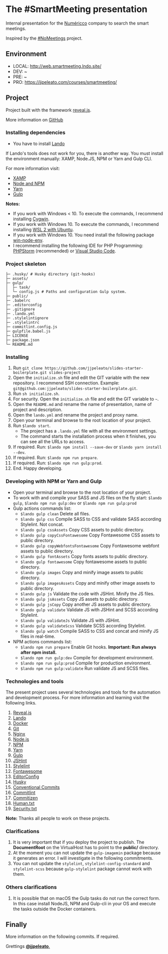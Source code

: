 # The #SmartMeeting presentation

Internal presentation for the [Numéricco](https://www.numericco.com/) company to search the smart meetings.

Inspired by the [#NoMeetings](https://nomeetings.work/) project.

## Environment

- LOCAL: http://web.smartmeeting.lndo.site/
- DEV: ~
- PRE: ~
- PRO: https://jjpeleato.com/courses/smartmeeting/

## Project

Project built with the framework [reveal.js](https://revealjs.com/).

More information on [GitHub](https://github.com/hakimel/reveal.js)

### Installing dependencies

- You have to install [Lando](https://lando.dev/)

If Lando's tools does not work for you, there is another way. You must install the environment manually: XAMP, Node.JS, NPM or Yarn and Gulp CLI.

For more information visit:

- [XAMP](https://www.apachefriends.org/es/index.html)
- [Node and NPM](https://nodejs.org/es/)
- [Yarn](https://yarnpkg.com/es-ES/)
- [Gulp](https://gulpjs.com/)

**Notes:**
- If you work with Windows < 10. To execute the commands, I recommend installing [Cygwin](http://www.cygwin.com/).
- If you work with Windows 10. To execute the commands, I recommend installing [WSL 2 with Ubuntu](https://docs.microsoft.com/es-es/windows/wsl/install-win10).
- If you work with Windows 10. You need install the following package [win-node-env](https://www.npmjs.com/package/win-node-env).
- I recommend installing the following IDE for PHP Programming: [PHPStorm](https://www.jetbrains.com/phpstorm/) (recommended) or [Visual Studio Code](https://code.visualstudio.com/).

### Project skeleton

```
├─ .husky/ # Husky directory (git-hooks)
├─ assets/
├─ gulp/
│  ├─ task/
│  └─ config.js # Paths and configuration Gulp system.
├─ public/
├─ .babelrc
├─ .editorconfig
├─ .gitignore
├─ .lando.yml
├─ .stylelintignore
├─ .stylelintrc
├─ commitlint.config.js
├─ gulpfile.babel.js
├─ LICENSE
├─ package.json
└─ README.md
```

### Installing

1. Run `git clone https://github.com/jjpeleato/slides-starter-boilerplate.git slides-project`
2. Open the `initialize.sh` file and edit the GIT variable with the new repository. I recommend SSH connection. Example: `git@github.com:jjpeleato/slides-starter-boilerplate.git`.
3. Run `sh initialize.sh`.
4. For security. Open the `initialize.sh` file and edit the GIT variable to `~`.
5. Open the `README.md` and rename the name of presentation, name of project and description.
6. Open the `lando.yml` and rename the project and proxy name.
7. Open your terminal and browse to the root location of your project.
8. Run `$lando start`.
	- The project has a `.lando.yml` file with all the environment settings.
	- The command starts the installation process when it finishes, you can see all the URLs to access.
9. If required. Run: `$lando npm install --save-dev` or `$lando yarn install --dev`.
10. If required. Run: `$lando npm run prepare`.
11. If required. Run: `$lando npm run gulp:prod`.
12. End. Happy developing.

### Developing with NPM or Yarn and Gulp

- Open your terminal and browse to the root location of your project.
- To work with and compile your SASS and JS files on the fly start: `$lando gulp`, `$lando npm run gulp:dev` or `$lando npm run gulp:prod`
- Gulp actions commands list:
	- `$lando gulp clean` Delete all files.
	- `$lando gulp css` Compile SASS to CSS and validate SASS according Stylelint. Not concat.
	- `$lando gulp cssAssets` Copy CSS assets to public directory.
	- `$lando gulp copyCssFontawesome` Copy Fontawesome CSS assets to public directory.
	- `$lando gulp copyWebfontsFontawesome` Copy Fontawesome webfont assets to public directory.
	- `$lando gulp fontAssets` Copy fonts assets to public directory.
	- `$lando gulp fontawesome` Copy fontawesome assets to public directory.
	- `$lando gulp images` Copy and minify image assets to public directory.
	- `$lando gulp imagesAssets` Copy and minify other image assets to public directory.
	- `$lando gulp js` Validate the code with JSHint. Minify the JS files.
	- `$lando gulp jsAssets` Copy JS assets to public directory.
	- `$lando gulp jsCopy` Copy another JS assets to public directory.
	- `$lando gulp validate` Validate JS with JSHint and SCSS according Stylelint.
	- `$lando gulp validateJs` Validate JS with JSHint.
	- `$lando gulp validateScss` Validate SCSS according Stylelint.
	- `$lando gulp watch` Compile SASS to CSS and concat and minify JS files in real-time.
- NPM actions commands list:
	- `$lando npm run prepare` Enable Git hooks. **Important: Run always after npm install.**
	- `$lando npm run gulp:dev` Compile for development environment.
	- `$lando npm run gulp:prod` Compile for production environment.
	- `$lando npm run gulp:validate` Run validate JS and SCSS files.

### Technologies and tools

The present project uses several technologies and tools for the automation and development process. For more information and learning visit the following links.

1. [Reveal.js](https://revealjs.com/)
2. [Lando](https://docs.devwithlando.io/)
3. [Docker](https://www.docker.com/)
4. [Git](https://git-scm.com/)
5. [Nginx](https://www.nginx.com/)
6. [Node.js](https://nodejs.org/)
7. [NPM](https://www.npmjs.com/)
8. [Yarn](https://yarnpkg.com/)
9. [Gulp](https://gulpjs.com/)
10. [JSHint](https://jshint.com/)
11. [Stylelint](https://stylelint.io/)
12. [Fontawesome](https://fontawesome.com/)
13. [EditorConfig](https://editorconfig.org/)
14. [Husky](https://www.npmjs.com/package/husky)
15. [Conventional Commits](https://www.conventionalcommits.org/)
16. [Commitlint](https://commitlint.js.org/)
17. [Commitizen](http://commitizen.github.io/cz-cli/)
18. [Human.txt](http://humanstxt.org/)
19. [Security.txt](https://securitytxt.org/)

**Note:** Thanks all people to work on these projects.

### Clarifications

1. It is very important that if you deploy the project to publish. The **DocumentRoot** on the VirtualHost has to point to the **public/** directory. 
2. At the moment you can not update the `gulp-imagemin` package because it generates an error. I will investigate in the following commitments. 
3. You can not update the `stylelint`, `stylelint-config-standard` and `stylelint-scss` because `gulp-stylelint` package cannot work with them.

### Others clarifications

1. It is possible that on macOS the Gulp tasks do not run the correct form. In this case install NodeJS, NPM and Gulp-cli in your OS and execute the tasks outside the Docker containers.

## Finally

More information on the following commits. If required.

Grettings [**@jjpeleato**.](https://www.jjpeleato.com/)
